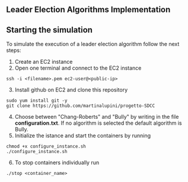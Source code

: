 ## Leader Election Algorithms Implementation

## Starting the simulation

To simulate the execution of a leader election algorithm follow the next steps:

1. Create an EC2 instance
2. Open one terminal and connect to the EC2 instance 
```
ssh -i <filename>.pem ec2-user@<public-ip>
```
3. Install github on EC2 and clone this repository
```
sudo yum install git -y
git clone https://github.com/martinalupini/progetto-SDCC
```
4. Choose between "Chang-Roberts" and "Bully" by writing in the file **configuration.txt**. If no algorithm is selected the default algorithm is Bully.
5. Initialize the istance and start the containers by running
```
chmod +x configure_instance.sh
./configure_instance.sh
```
6. To stop containers individually run
```
./stop <container_name>
```


